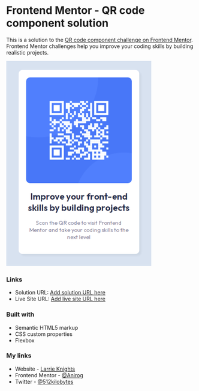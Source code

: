 # Frontend Mentor - QR code component solution

This is a solution to the [QR code component challenge on Frontend Mentor](https://www.frontendmentor.io/challenges/qr-code-component-iux_sIO_H). Frontend Mentor challenges help you improve your coding skills by building realistic projects.

![](./screenshot.png)

### Links

- Solution URL: [Add solution URL here](https://your-solution-url.com)
- Live Site URL: [Add live site URL here](https://your-live-site-url.com)

### Built with

- Semantic HTML5 markup
- CSS custom properties
- Flexbox

### My links

- Website - [Larrie Knights](https://larrieknights.com)
- Frontend Mentor - [@Anirog](https://www.frontendmentor.io/profile/Anirog)
- Twitter - [@512kilobytes](https://www.twitter.com/512kilobytes)